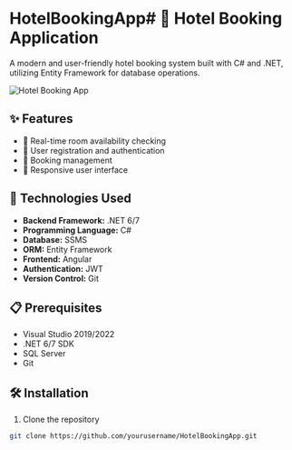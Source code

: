 # HotelBookingApp# 🏨 Hotel Booking Application

A modern and user-friendly hotel booking system built with C# and .NET, utilizing Entity Framework for database operations.

![Hotel Booking App](image/image.jpg) <!-- Add a screenshot of your application here -->

## ✨ Features

- 📅 Real-time room availability checking
- 👥 User registration and authentication
- 📝 Booking management
- 📱 Responsive user interface

## 🚀 Technologies Used

- **Backend Framework:** .NET 6/7
- **Programming Language:** C#
- **Database:** SSMS
- **ORM:** Entity Framework
- **Frontend:** Angular
- **Authentication:** JWT
- **Version Control:** Git

## 📋 Prerequisites

- Visual Studio 2019/2022
- .NET 6/7 SDK
- SQL Server
- Git

## 🛠️ Installation

1. Clone the repository

```bash
git clone https://github.com/yourusername/HotelBookingApp.git
```
